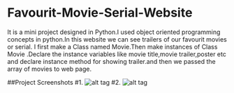 # Favourit-Movie-Serial-Website
It is a mini project designed in Python.I used object oriented programming concepts in python.In this website we can see trailers of our favourit movies or serial. I first make a Class named Movie.Then make instances of Class Movie .Declare the instance variables like movie title,movie trailer,poster etc and declare instance method for showing trailer.and then we passed the array of movies to web page.

##Project Screenshots
#1.
![alt tag](https://raw.githubusercontent.com/shandy0/Favourit-Movie-Serial-Website/master/screen_shot1.png)
#2.
![alt tag](https://raw.githubusercontent.com/shandy0/Favourit-Movie-Serial-Website/master/screen_shot2.png)
